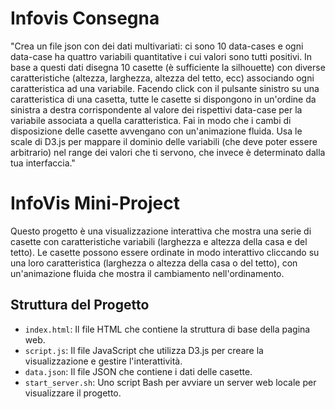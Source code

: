 # Infovis Consegna
"Crea un file json con dei dati multivariati: ci sono 10 data-cases e ogni data-case ha quattro variabili quantitative i cui valori sono tutti positivi. In base a questi dati disegna 10 casette (è sufficiente la silhouette) con diverse caratteristiche (altezza, larghezza, altezza del tetto, ecc) associando ogni caratteristica ad una variabile. Facendo click con il pulsante sinistro su una caratteristica di una casetta, tutte le casette si dispongono in un'ordine da sinistra a destra corrispondente al valore dei rispettivi data-case per la variabile associata a quella caratteristica. Fai in modo che i cambi di disposizione delle casette avvengano con un'animazione fluida. Usa le scale di D3.js per mappare il dominio delle variabili (che deve poter essere arbitrario) nel range dei valori che ti servono, che invece è determinato dalla tua interfaccia."

# InfoVis Mini-Project

Questo progetto è una visualizzazione interattiva che mostra una serie di casette con caratteristiche variabili (larghezza e altezza della casa e del tetto). Le casette possono essere ordinate in modo interattivo cliccando su una loro caratteristica (larghezza o altezza della casa o del tetto), con un'animazione fluida che mostra il cambiamento nell'ordinamento.

## Struttura del Progetto

- `index.html`: Il file HTML che contiene la struttura di base della pagina web.
- `script.js`: Il file JavaScript che utilizza D3.js per creare la visualizzazione e gestire l'interattività.
- `data.json`: Il file JSON che contiene i dati delle casette.
- `start_server.sh`: Uno script Bash per avviare un server web locale per visualizzare il progetto.
